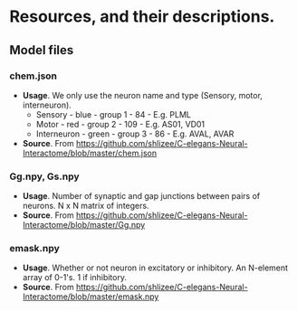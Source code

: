 # Resources, and their descriptions.
## Model files
### chem.json
* **Usage**. We only use the neuron name and type (Sensory, motor, interneuron).
  * Sensory - blue - group 1 - 84 - E.g. PLML 
  * Motor - red - group 2 - 109 - E.g. AS01, VD01
  * Interneuron - green - group 3 - 86 - E.g. AVAL, AVAR
* **Source**. From https://github.com/shlizee/C-elegans-Neural-Interactome/blob/master/chem.json
### Gg.npy, Gs.npy
* **Usage**. Number of synaptic and gap junctions between pairs of neurons. N x N matrix of integers.
* **Source**. From https://github.com/shlizee/C-elegans-Neural-Interactome/blob/master/Gg.npy 

### emask.npy
* **Usage**. Whether or not neuron in excitatory or inhibitory. An N-element array of 0-1's. 1 if inhibitory.
* **Source**. From https://github.com/shlizee/C-elegans-Neural-Interactome/blob/master/emask.npy 
